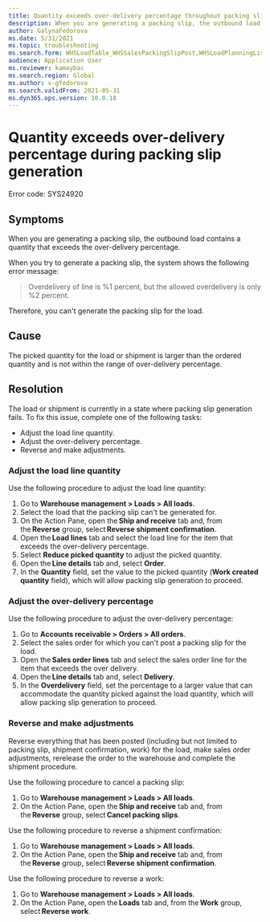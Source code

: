```yaml
---
title: Quantity exceeds over-delivery percentage throughout packing slip generation
description: When you are generating a packing slip, the outbound load contains a quantity that exceeds the over-delivery percentage
author: GalynaFedorova
ms.date: 5/31/2021
ms.topic: troubleshooting
ms.search.form: WHSLoadTable_WHSSalesPackingSlipPost,WHSLoadPlanningListPage_WHSSalesPackingSlipPost,WHSLoadPlanningWorkbench_WHSSalesPackingSlipPost
audience: Application User
ms.reviewer: kamaybac
ms.search.region: Global
ms.author: v-gfedorova
ms.search.validFrom: 2021-05-31
ms.dyn365.ops.version: 10.0.18
---
```

# Quantity exceeds over-delivery percentage during packing slip generation

Error code: SYS24920

## Symptoms

When you are generating a packing slip, the outbound load contains a quantity that exceeds the over-delivery percentage.

When you try to generate a packing slip, the system shows the following error message:

> Overdelivery of line is %1 percent, but the allowed overdelivery is only %2 percent.

Therefore, you can't generate the packing slip for the load.

## Cause

The picked quantity for the load or shipment is larger than the ordered quantity and is not within the range of over-delivery percentage.

## Resolution

The load or shipment is currently in a state where packing slip generation fails. To fix this issue, complete one of the following tasks:

- Adjust the load line quantity.
- Adjust the over-delivery percentage.
- Reverse and make adjustments.

### Adjust the load line quantity  

Use the following procedure to adjust the load line quantity:

1. Go to **Warehouse management \> Loads \> All loads**.
1. Select the load that the packing slip can't be generated for.
1. On the Action Pane, open the **Ship and receive** tab and, from the **Reverse** group, select **Reverse shipment confirmation**.
1. Open the **Load lines** tab and select the load line for the item that exceeds the over-delivery percentage.
1. Select **Reduce picked quantity** to adjust the picked quantity.
1. Open the **Line details** tab and, select **Order**.
1. In the **Quantity** field, set the value to the picked quantity (**Work created quantity** field), which will allow packing slip generation to proceed. 

### Adjust the over-delivery percentage

Use the following procedure to adjust the over-delivery percentage:

1. Go to **Accounts receivable \> Orders \> All orders**.
1. Select the sales order for which you can't post a packing slip for the load.
1. Open the **Sales order lines** tab and select the sales order line for the item that exceeds the over delivery.
1. Open the **Line details** tab and, select **Delivery**.
1. In the **Overdelivery** field, set the percentage to a larger value that can accommodate the quantity picked against the load quantity, which will allow packing slip generation to proceed.

### Reverse and make adjustments

Reverse everything that has been posted (including but not limited to packing slip, shipment confirmation, work) for the load, make sales order adjustments, rerelease the order to the warehouse and complete the shipment procedure. 

Use the following procedure to cancel a packing slip:

1. Go to **Warehouse management \> Loads \> All loads**.
1. On the Action Pane, open the **Ship and receive** tab and, from the **Reverse** group, select **Cancel packing slips**.

Use the following procedure to reverse a shipment confirmation:

1. Go to **Warehouse management \> Loads \> All loads**.
1. On the Action Pane, open the **Ship and receive** tab and, from the **Reverse** group, select **Reverse shipment confirmation**.

Use the following procedure to reverse a work:

1. Go to **Warehouse management \> Loads \> All loads**.
1. On the Action Pane, open the **Loads** tab and, from the **Work** group, select **Reverse work**.